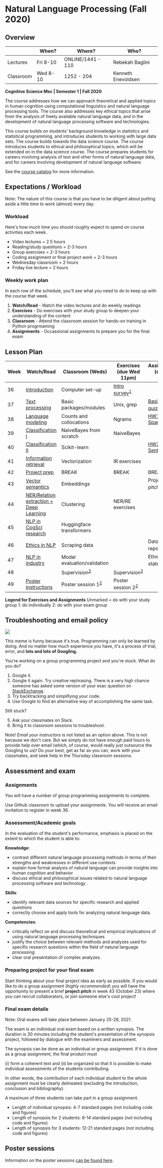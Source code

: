 Natural Language Processing (Fall 2020)
============


Overview 
---------------------

|           | When?         | Where? | Who?                      |
|-----------|---------------|--------|---------------------------|
| Lectures  | Fri 8-10   | ONLINE/1441 - 110  | Rebekah Baglini           |
| Classroom | Wed 8-10 | 1252 - 204  | Kenneth Enevoldsen |


**Cognitive Science Msc | Semester 1 | Fall 2020** 

The course addresses how we can approach theoretical and applied topics in human cognition using computational linguistics and natural language processing tools. The course also addresses key ethical topics that arise from the analysis of freely available natural language data, and in the development of natural language processing software and technologies. 

This course builds on students’ background knowledge in statistics and statistical programming, and introduces students to working with large data sets. The course builds towards the data science course. The course introduces students to ethical and philosophical topics, which will be extended on in the data science course. The course prepares students for careers involving analysis of text and other forms of natural language data, and for careers involving development of natural language software. 

   
See the [course catalog](https://kursuskatalog.au.dk/en/course/101106/Natural-language-processing) for more information. 

Expectations / Workload
---------------------

Note: The nature of this course is that you have to be diligent about putting aside a little time to work (almost) every day. 

### Workload ###
Here's how much time you should roughly expect to spend on course activities each week. 

+ Video lectures = 2.5 hours 
+ Reading/study questions = 2-3 hours 
+ Group exercises = 2-3 hours
+ Coding assignment or final project work = 2-3 hours 
+ Wednesday classroom = 2 hours
+ Friday live lecture = 2 hours 


### Weekly work plan ### 

In each row of the schedule, you'll see what you need to do to keep up with the course that week. 

1. **Watch/Read** - Watch the video lectures and do weekly readings
2. **Exercises** - Do exercises with your study group to deepen your understanding of the content 
3. **Classroom** - Attend the classroom session for hands-on training in Python progrmaming  
4. **Assignments** - Occassional assignments to prepare you for the final exam 


Lesson Plan 
---------------------

| Week | Watch/Read                     | Classroom (Weds)       | Exercises (due Wed 11pm)  | Assignments (due Fri 8am)  |
|------|-----------------------------------|------------------------|----------------------|------------------------|
| 36   | [Introduction](class1.md)         | Computer set-up        | [Intro survey](https://forms.gle/bpX7XwtbLnQA1niq7)<sup>[1](#foot1)</sup>                       |         |
| 37   | [Text processing](class2.md)      | Basic packages/modules | Unix, grep           | [Basic Python quiz](python.md)<sup>[1](#foot1)</sup>     		|
| 38   | [Language modeling](class3.md)    | Counts and collocations| Ngrams			   | [HW1 Spamlord](https://classroom.github.com/g/HUL5pc63)|
| 39   | [Classification I](class4.md)     | NaiveBayes from scratch| NaiveBayes           |                        |
| 40   | [Classification II](class5.md)    | Scikit-learn 			| 				       |[HW2 Sentiment](https://classroom.github.com/g/qUNponW_) |
| 41   | [Information retrieval](class6.md)| Vectorization			| IR exercises  	   |                		|
| 42   | [Project prep](class_break.md)    | BREAK                  | BREAK                | BREAK                  |
| 43   | [Vector semantics](class7.md)     | Embeddings				|                      | Project pitch<sup>[2](#foot2)</sup>    		|
| 44   | [NER/Relation extraction + Deep Learning](class8.md) | Clustering         |  NER/RE exercises |
| 45   | [NLP in CogSci research](class9.md)| Huggingface transformers  |          |                        |
| 46   | [Ethics in NLP](class10.md)       | Scraping data		    |           | Data/pipeline report<sup>[2](#foot2)</sup>     |
| 47   | [NLP in industry](class11.md)     | Modal evaluation/validation |          | Ethics statement<sup>[2](#foot2)</sup>         |
| 48   |         | Supervision<sup>[2](#foot2)</sup>    		   | Supervision<sup>[2](#foot2)</sup>               |                        |
| 49   | [Poster instructions](posters.md) | Poster session 1<sup>[2](#foot2)</sup>         | Poster session 2<sup>[2](#foot2)</sup>          |                        |


**Legend for Exercises and Assignments** 
Unmarked = do with your study group 
<a name="foot1">1</a>: do individually 
<a name="foot2">2</a>: do with your exam group


Troubleshooting and email policy
---------------------

![](googlingstuff.jpg)

This meme is funny because it's true. Programming can only be learned by doing. And no matter how much experience you have, it's a process of trial, error, and **lots and lots of Googling.** 

You're working on a group programming project and you're stuck. What do you do? 

1. Google it. 
2. Google it again. Try creative rephrasing. There is a very high chance someone has asked some version of your exac question on [StackExchange](www.stackexchange.org).
3. Try backtracking and simplifying your code. 
4. Use Google to find an alternative way of accomplishing the same task. 

Still stuck? 

5. Ask your classmates on Slack. 
6. Bring it to classroom sessions to troubleshoot. 

Note! *Email your instructors* is not listed as an option above. This is not because we don't care. But we simply do not have enough paid hours to provide help over email (which, of course, would really just outsource the Googling to us)! Do your best, get as far as you can, work with your classmates, and seek help in the Thursday classroom sessions. 


Assessment and exam
--------------

### Assignments 

You will have a number of group programming assignments to complete.

Use Github classroom to upload your assignments. You will receive an email invitation to register in week 36. 

### Assessment/Academic goals 
In the evaluation of the student's performance, emphasis is placed on the extent to which the student is able to:

**Knowledge**: 
- contrast different natural language processing methods in terms of their strengths and weaknesses in different use contexts 
- explain how formal analysis of natural language can provide insights into human cognition and behavior 
- discuss ethical and philosophical issues related to natural language processing software and technology .

**Skills**: 
- identify relevant data sources for specific research and applied questions 
- correctly choose and apply tools for analyzing natural language data.

**Competencies**: 
- critically reflect on and discuss theoretical and empirical implications of using natural language processing techniques 
- justify the choice between relevant methods and analyzes used for specific research questions within the field of natural language processing 
- clear oral presentation of complex analyzes.

### Preparing project for your final exam

Start thinking about your final project idea as early as possible. If you would like to do a group assignment (*highly recommended*) you will have the opportunity to present a brief **project pitch** in week 43 (October 23) where you can recruit collaborators, or join someone else's cool project! 

### Final exam details  
Note: Oral exams will take place between January 25-28, 2021. 

The exam is an individual oral exam based on a written synopsis. The duration is 30 minutes including the student's presentation of the synopsis project, followed by dialogue with the examiners and assessment. 

The synopsis can be done as an individual or group assignment. If it is done as a group assignment, the final product must 

(i) form a coherent text and 
(ii) be organized so that it is possible to make individual assessments of the students contributing. 

In other words, the contribution of each individual student to the whole assignment must be clearly delineated (excluding the introduction, conclusion and bibliography). 

A maximum of three students can take part in a group assignment.
- Length of individual synopsis: 4-7 standard pages (not including code and figures) 
- Length of synopsis for 2 students: 8-14 standard pages (not including code and figures) 
- Length of synopsis for 3 students: 12-21 standard pages (not including code and figures)



Poster sessions
--------------

Information on the poster sessions [can be found here](posters.md). 
